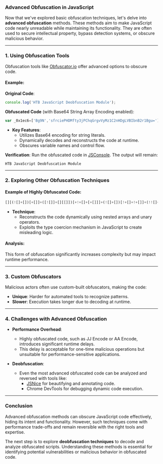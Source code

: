 ### **Advanced Obfuscation in JavaScript**

Now that we've explored basic obfuscation techniques, let's delve into **advanced obfuscation** methods. These methods aim to make JavaScript code nearly unreadable while maintaining its functionality. They are often used to secure intellectual property, bypass detection systems, or obscure malicious behavior.

---

### **1. Using Obfuscation Tools**

Obfuscation tools like [Obfuscator.io](https://obfuscator.io) offer advanced options to obscure code.

#### Example:

**Original Code**:

```javascript
console.log('HTB JavaScript Deobfuscation Module');
```

**Obfuscated Code** (with Base64 String Array Encoding enabled):

```javascript
var _0x1ec6=['Bg9N','sfrciePHDMfty3jPChqGrgvVyMz1C2nHDgLVBIbnB2r1Bgu='];(function(_0x13249d,_0x1ec6e5){var _0x14f83b=function(_0x3f720f){while(--_0x3f720f){_0x13249d['push'](_0x13249d['shift']());}};_0x14f83b(++_0x1ec6e5);}(_0x1ec6,0xb4));var _0x14f8=function(_0x13249d,_0x1ec6e5){_0x13249d=_0x13249d-0x0;var _0x14f83b=_0x1ec6[_0x13249d];if(_0x14f8['eOTqeL']===undefined){var _0x3f720f=function(_0x32fbfd){var _0x523045='abcdefghijklmnopqrstuvwxyzABCDEFGHIJKLMNOPQRSTUVWXYZ0123456789+/=',_0x4f8a49=String(_0x32fbfd)['replace'](/=+$/,'');var _0x1171d4='';for(var _0x44920a=0x0,_0x2a30c5,_0x443b2f,_0xcdf142=0x0;_0x443b2f=_0x4f8a49['charAt'](_0xcdf142++);~_0x443b2f&&(_0x2a30c5=_0x44920a%0x4?_0x2a30c5*0x40+_0x443b2f:_0x443b2f,_0x44920a++%0x4)?_0x1171d4+=String['fromCharCode'](0xff&_0x2a30c5>>(-0x2*_0x44920a&0x6)):0x0){_0x443b2f=_0x523045['indexOf'](_0x443b2f);}return _0x1171d4;};_0x14f8['oZlYBE']=function(_0x8f2071){var _0x49af5e=_0x3f720f(_0x8f2071);var _0x52e65f=[];for(var _0x1ed1cf=0x0,_0x79942e=_0x49af5e['length'];_0x1ed1cf<_0x79942e;_0x1ed1cf++){_0x52e65f+='%'+('00'+_0x49af5e['charCodeAt'](_0x1ed1cf)['toString'](0x10))['slice'](-0x2);}return decodeURIComponent(_0x52e65f);},_0x14f8['qHtbNC']={},_0x14f8['eOTqeL']=!![];}var _0x20247c=_0x14f8['qHtbNC'][_0x13249d];return _0x20247c===undefined?(_0x14f83b=_0x14f8['oZlYBE'](_0x14f83b),_0x14f8['qHtbNC'][_0x13249d]=_0x14f83b):_0x14f83b=_0x20247c,_0x14f83b;};console[_0x14f8('0x0')](_0x14f8('0x1'));
```

- **Key Features**:
    - Utilizes Base64 encoding for string literals.
    - Dynamically decodes and reconstructs the code at runtime.
    - Obscures variable names and control flow.

**Verification**: Run the obfuscated code in [JSConsole](https://jsconsole.com). The output will remain:

```
HTB JavaScript Deobfuscation Module
```

---

### **2. Exploring Other Obfuscation Techniques**

#### **Example of Highly Obfuscated Code**:

```javascript
[][(![]+[])[+[]]+([![]]+[][[]])[+!+[]+[+[]]]+(![]+[])[!+[]+!+[]]+(!![]+[])[+[]]+(!![]+[])[!+[]+!+[]+!+[]]+(!![]+[])[+!+[]]][([][(![]+[])[+[]]+([![]]+[][[]])[+!+[]+[+[]]]+(![]+[])[!+[]+!+[]]+(!![]+[])[+[]]+(!![]+[])[!+[]+!+[]+!+[]]+(!![]+[])[+!+[]]]+[])[!+[]+!+[]+!+[]]+(!![]+[][(![]+[])[+[]]+([![]]+[][[]])[+!+[]+[+[]]]+(![]+[])[!+[]+!+[]]+(!![]+[])[+[]]+(!![]+[])[!+[]+!+[]+!+[]]+(!![]+[])[+!+[]]])[+!+[]+[+[]]]+(!![]+[])[+!+[]]])[!+[]+!+[]+[+[]]]()
```

- **Technique**:
    - Reconstructs the code dynamically using nested arrays and unary operators.
    - Exploits the type coercion mechanism in JavaScript to create misleading logic.

#### **Analysis**:

This form of obfuscation significantly increases complexity but may impact runtime performance.

---

### **3. Custom Obfuscators**

Malicious actors often use custom-built obfuscators, making the code:

- **Unique**: Harder for automated tools to recognize patterns.
- **Slower**: Execution takes longer due to decoding at runtime.

---

### **4. Challenges with Advanced Obfuscation**

- **Performance Overhead**:
    
    - Highly obfuscated code, such as JJ Encode or AA Encode, introduces significant runtime delays.
    - This delay is acceptable for one-time malicious operations but unsuitable for performance-sensitive applications.
- **Deobfuscation**:
    
    - Even the most advanced obfuscated code can be analyzed and reversed with tools like:
        - [JSNice](http://www.jsnice.org) for beautifying and annotating code.
        - Chrome DevTools for debugging dynamic code execution.

---

### **Conclusion**

Advanced obfuscation methods can obscure JavaScript code effectively, hiding its intent and functionality. However, such techniques come with performance trade-offs and remain reversible with the right tools and expertise.

The next step is to explore **deobfuscation techniques** to decode and analyze obfuscated scripts. Understanding these methods is essential for identifying potential vulnerabilities or malicious behavior in obfuscated code.